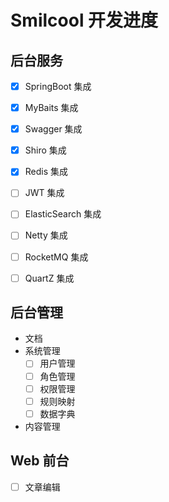 # Smilcool 开发进度

## 后台服务

- [x] SpringBoot 集成
- [x] MyBaits 集成
- [x] Swagger 集成
- [x] Shiro 集成
- [x] Redis 集成
- [ ] JWT 集成
- [ ] ElasticSearch 集成
- [ ] Netty 集成
- [ ] RocketMQ 集成
- [ ] QuartZ 集成



## 后台管理

- 文档
- 系统管理
  - [ ] 用户管理
  - [ ] 角色管理
  - [ ] 权限管理
  - [ ] 规则映射
  - [ ] 数据字典
- 内容管理

## Web 前台

- [ ] 文章编辑